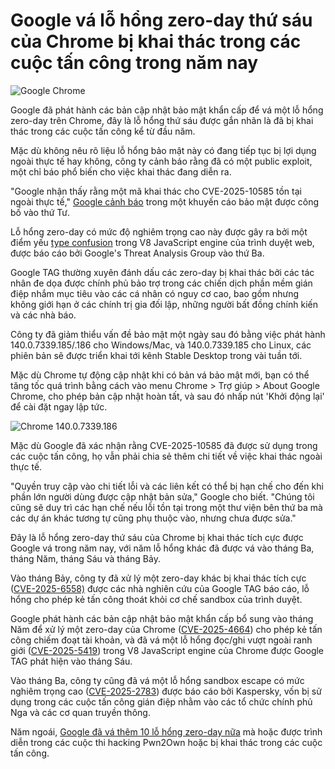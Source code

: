 # Google vá lỗ hổng zero-day thứ sáu của Chrome bị khai thác trong các cuộc tấn công trong năm nay

![Google Chrome](https://www.bleepstatic.com/content/hl-images/2024/04/02/Google-Chrome.jpg)

Google đã phát hành các bản cập nhật bảo mật khẩn cấp để vá một lỗ hổng zero-day trên Chrome, đây là lỗ hổng thứ sáu được gắn nhãn là đã bị khai thác trong các cuộc tấn công kể từ đầu năm.

Mặc dù không nêu rõ liệu lỗ hổng bảo mật này có đang tiếp tục bị lợi dụng ngoài thực tế hay không, công ty cảnh báo rằng đã có một public exploit, một chỉ báo phổ biến cho việc khai thác đang diễn ra.

"Google nhận thấy rằng một mã khai thác cho CVE-2025-10585 tồn tại ngoài thực tế," [Google cảnh báo](https://chromereleases.googleblog.com/2025/09/stable-channel-update-for-desktop%5F17.html) trong một khuyến cáo bảo mật được công bố vào thứ Tư.

Lỗ hổng zero-day có mức độ nghiêm trọng cao này được gây ra bởi một điểm yếu [type confusion](https://cwe.mitre.org/data/definitions/843.html) trong V8 JavaScript engine của trình duyệt web, được báo cáo bởi Google's Threat Analysis Group vào thứ Ba.

Google TAG thường xuyên đánh dấu các zero-day bị khai thác bởi các tác nhân đe dọa được chính phủ bảo trợ trong các chiến dịch phần mềm gián điệp nhắm mục tiêu vào các cá nhân có nguy cơ cao, bao gồm nhưng không giới hạn ở các chính trị gia đối lập, những người bất đồng chính kiến và các nhà báo.

Công ty đã giảm thiểu vấn đề bảo mật một ngày sau đó bằng việc phát hành 140.0.7339.185/.186 cho Windows/Mac, và 140.0.7339.185 cho Linux, các phiên bản sẽ được triển khai tới kênh Stable Desktop trong vài tuần tới.

Mặc dù Chrome tự động cập nhật khi có bản vá bảo mật mới, bạn có thể tăng tốc quá trình bằng cách vào menu Chrome > Trợ giúp > About Google Chrome, cho phép bản cập nhật hoàn tất, và sau đó nhấp nút 'Khởi động lại' để cài đặt ngay lập tức.

![Chrome 140.0.7339.186](https://www.bleepstatic.com/images/news/u/1109292/2025/Chrome%20140_0_7339_186.png)

Mặc dù Google đã xác nhận rằng CVE-2025-10585 đã được sử dụng trong các cuộc tấn công, họ vẫn phải chia sẻ thêm chi tiết về việc khai thác ngoài thực tế.

"Quyền truy cập vào chi tiết lỗi và các liên kết có thể bị hạn chế cho đến khi phần lớn người dùng được cập nhật bản sửa," Google cho biết. "Chúng tôi cũng sẽ duy trì các hạn chế nếu lỗi tồn tại trong một thư viện bên thứ ba mà các dự án khác tương tự cũng phụ thuộc vào, nhưng chưa được sửa."

Đây là lỗ hổng zero-day thứ sáu của Chrome bị khai thác tích cực được Google vá trong năm nay, với năm lỗ hổng khác đã được vá vào tháng Ba, tháng Năm, tháng Sáu và tháng Bảy.

Vào tháng Bảy, công ty đã xử lý một zero-day khác bị khai thác tích cực ([CVE-2025-6558)](https://www.bleepingcomputer.com/news/security/google-fixes-actively-exploited-sandbox-escape-zero-day-in-chrome/) được các nhà nghiên cứu của Google TAG báo cáo, lỗ hổng cho phép kẻ tấn công thoát khỏi cơ chế sandbox của trình duyệt.

Google phát hành các bản cập nhật bảo mật khẩn cấp bổ sung vào tháng Năm để xử lý một zero-day của Chrome ([CVE-2025-4664](https://www.bleepingcomputer.com/news/security/google-fixes-high-severity-chrome-flaw-with-public-exploit/)) cho phép kẻ tấn công chiếm đoạt tài khoản, và đã vá một lỗ hổng đọc/ghi vượt ngoài ranh giới ([CVE-2025-5419](https://www.bleepingcomputer.com/news/security/google-patches-new-chrome-zero-day-bug-exploited-in-attacks/)) trong V8 JavaScript engine của Chrome được Google TAG phát hiện vào tháng Sáu.

Vào tháng Ba, công ty cũng đã vá một lỗ hổng sandbox escape có mức nghiêm trọng cao ([CVE-2025-2783](https://www.bleepingcomputer.com/news/security/google-fixes-chrome-zero-day-exploited-in-espionage-campaign/)) được báo cáo bởi Kaspersky, vốn bị sử dụng trong các cuộc tấn công gián điệp nhằm vào các tổ chức chính phủ Nga và các cơ quan truyền thông.

Năm ngoái, [Google đã vá thêm 10 lỗ hổng zero-day nữa](https://www.bleepingcomputer.com/news/security/google-tags-a-tenth-chrome-zero-day-as-exploited-this-year/) mà hoặc được trình diễn trong các cuộc thi hacking Pwn2Own hoặc bị khai thác trong các cuộc tấn công.